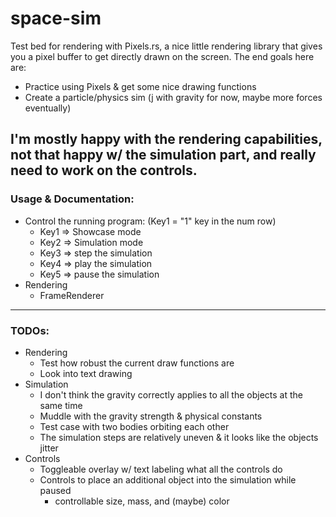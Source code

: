 # space-sim
Test bed for rendering with Pixels.rs, a nice little rendering library that gives you a pixel buffer
to get directly drawn on the screen. The end goals here are:
  - Practice using Pixels & get some nice drawing functions
  - Create a particle/physics sim (j with gravity for now, maybe more forces eventually)

I'm mostly happy with the rendering capabilities, not that happy w/ the simulation part, and really need to
work on the controls. 
-----
### Usage & Documentation:
- Control the running program: (Key1 = "1" key in the num row)
  - Key1 => Showcase mode
  - Key2 => Simulation mode
  - Key3 => step the simulation
  - Key4 => play the simulation
  - Key5 => pause the simulation
- Rendering
  - FrameRenderer
-----
### TODOs:
- Rendering
  - Test how robust the current draw functions are
  - Look into text drawing
- Simulation
  - I don't think the gravity correctly applies to all the objects at the same time
  - Muddle with the gravity strength & physical constants
  - Test case with two bodies orbiting each other
  - The simulation steps are relatively uneven & it looks like the objects jitter
- Controls
  - Toggleable overlay w/ text labeling what all the controls do
  - Controls to place an additional object into the simulation while paused
    - controllable size, mass, and (maybe) color